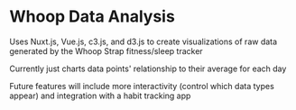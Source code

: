 # Whoop Data Analysis

Uses Nuxt.js, Vue.js, c3.js, and d3.js to create visualizations of raw data generated by the Whoop Strap fitness/sleep tracker

Currently just charts data points' relationship to their average for each day

Future features will include more interactivity (control which data types appear) and integration with a habit tracking app 
